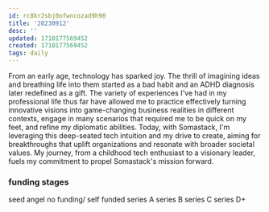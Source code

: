 ```yaml
---
id: rc8kr2sbj0ofwncozad9h90
title: '20230912'
desc: ''
updated: 1710177569452
created: 1710177569452
tags: daily
---
```

From an early age, technology has sparked joy. The thrill of imagining ideas and breathing life into them started as a bad habit and an ADHD diagnosis later redefined as a gift. The variety of experiences I've had in my professional life thus far have allowed me to practice effectively turning innovative visions into game-changing business realities in different contexts, engage in many scenarios that required me to be quick on my feet, and refine my diplomatic abilities. Today, with Somastack, I'm leveraging this deep-seated tech intuition and my drive to create, aiming for breakthroughs that uplift organizations and resonate with broader societal values. My journey, from a childhood tech enthusiast to a visionary leader, fuels my commitment to propel Somastack's mission forward.


### funding stages 
seed 
angel
no funding/ self funded 
series A
series B 
series C 
series D+ 